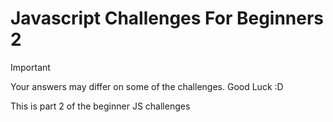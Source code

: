 # Javascript Challenges For Beginners 2

> [!IMPORTANT]
> Your answers may differ on some of the challenges. Good Luck :D

This is part 2 of the beginner JS challenges

